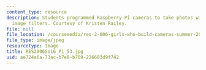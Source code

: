 ```yaml
---
content_type: resource
description: Students programmed Raspberry Pi cameras to take photos with different
  image filters. Courtesy of Kristen Railey.
file: null
file_location: /coursemedia/res-2-006-girls-who-build-cameras-summer-2016/ae724a6a73acb7e8b709226683d9f742_RES2006SU16_Pi_53.jpg
file_type: image/jpeg
resourcetype: Image
title: RES2006SU16_Pi_53.jpg
uid: ae724a6a-73ac-b7e8-b709-226683d9f742
---
```

